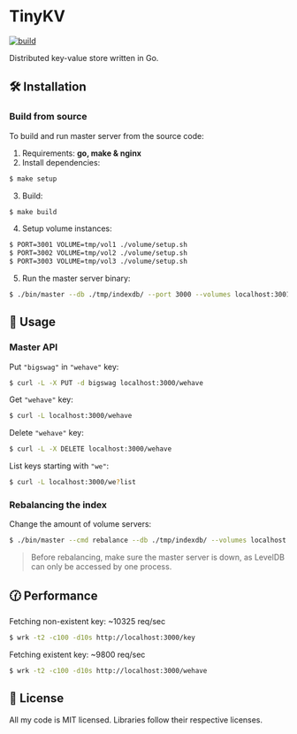# TinyKV

[![build](https://github.com/micpst/tinykv/actions/workflows/build.yml/badge.svg)](https://github.com/micpst/tinykv/actions/workflows/build.yml)

Distributed key-value store written in Go.

## 🛠️ Installation
### Build from source
To build and run master server from the source code:
1. Requirements: **go, make & nginx**
2. Install dependencies:
```bash
$ make setup
```
3. Build:
```bash
$ make build
```
4. Setup volume instances:
```bash
$ PORT=3001 VOLUME=tmp/vol1 ./volume/setup.sh
$ PORT=3002 VOLUME=tmp/vol2 ./volume/setup.sh
$ PORT=3003 VOLUME=tmp/vol3 ./volume/setup.sh
```
5. Run the master server binary:
```bash
$ ./bin/master --db ./tmp/indexdb/ --port 3000 --volumes localhost:3001,localhost:3002,localhost:3003
```

## 📘 Usage
### Master API
Put `"bigswag"` in `"wehave"` key:
```bash
$ curl -L -X PUT -d bigswag localhost:3000/wehave
```

Get `"wehave"` key:
```bash
$ curl -L localhost:3000/wehave
```

Delete `"wehave"` key:
```bash
$ curl -L -X DELETE localhost:3000/wehave
```

List keys starting with `"we"`:
```bash
$ curl -L localhost:3000/we?list
```

### Rebalancing the index
Change the amount of volume servers:
```bash
$ ./bin/master --cmd rebalance --db ./tmp/indexdb/ --volumes localhost:3001,localhost:3002
```
> Before rebalancing, make sure the master server is down, as LevelDB can only be accessed by one process.

## 🕜 Performance
Fetching non-existent key: ~10325 req/sec
```bash
$ wrk -t2 -c100 -d10s http://localhost:3000/key
```
Fetching existent key: ~9800 req/sec
```bash
$ wrk -t2 -c100 -d10s http://localhost:3000/wehave
```

## 📄 License
All my code is MIT licensed. Libraries follow their respective licenses.

